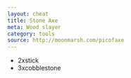 ```yaml
---
layout: cheat
title: Stone Axe
meta: Wood slayer
category: tools
source: http://moonmarsh.com/picofaxe
---
```

- 2xstick
- 3xcobblestone